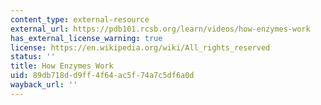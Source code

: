 ```yaml
---
content_type: external-resource
external_url: https://pdb101.rcsb.org/learn/videos/how-enzymes-work
has_external_license_warning: true
license: https://en.wikipedia.org/wiki/All_rights_reserved
status: ''
title: How Enzymes Work
uid: 89db718d-d9ff-4f64-ac5f-74a7c5df6a0d
wayback_url: ''
---
```

